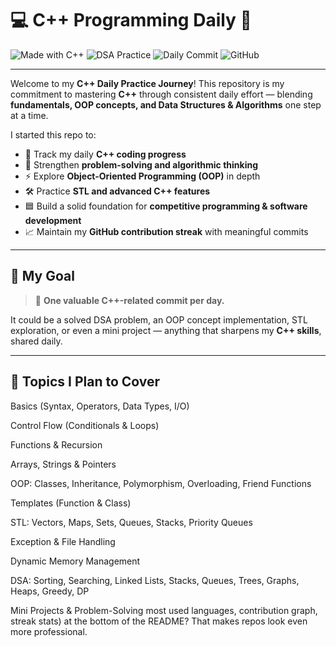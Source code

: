 

# 💻 C++ Programming Daily 🚀

![Made with C++](https://img.shields.io/badge/Made%20with-C%2B%2B-blue?logo=c%2B%2B\&logoColor=white)
![DSA Practice](https://img.shields.io/badge/Focus-DSA%20%26%20OOP-orange)
![Daily Commit](https://img.shields.io/badge/Commit-Daily%20Streak-success)
![GitHub](https://img.shields.io/badge/Platform-GitHub-black?logo=github)

---

Welcome to my **C++ Daily Practice Journey**!
This repository is my commitment to mastering **C++** through consistent daily effort — blending **fundamentals, OOP concepts, and Data Structures & Algorithms** one step at a time.

I started this repo to:

* 📘 Track my daily **C++ coding progress**
* 🧠 Strengthen **problem-solving and algorithmic thinking**
* ⚡ Explore **Object-Oriented Programming (OOP)** in depth
* 🛠️ Practice **STL and advanced C++ features**
* 🟦 Build a solid foundation for **competitive programming & software development**
* 📈 Maintain my **GitHub contribution streak** with meaningful commits

---

## 📅 My Goal

> 📌 **One valuable C++-related commit per day.**

It could be a solved DSA problem, an OOP concept implementation, STL exploration, or even a mini project — anything that sharpens my **C++ skills**, shared daily.

---

## 🔧 Topics I Plan to Cover

Basics (Syntax, Operators, Data Types, I/O)

Control Flow (Conditionals & Loops)

Functions & Recursion

Arrays, Strings & Pointers

OOP: Classes, Inheritance, Polymorphism, Overloading, Friend Functions

Templates (Function & Class)

STL: Vectors, Maps, Sets, Queues, Stacks, Priority Queues

Exception & File Handling

Dynamic Memory Management

DSA: Sorting, Searching, Linked Lists, Stacks, Queues, Trees, Graphs, Heaps, Greedy, DP

Mini Projects & Problem-Solving most used languages, contribution graph, streak stats) at the bottom of the README? That makes repos look even more professional.


